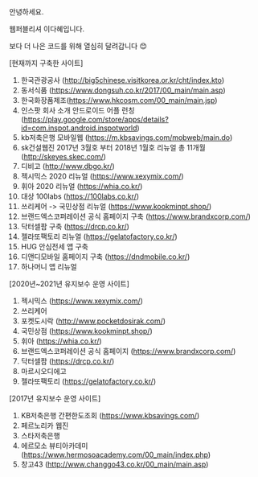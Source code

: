 안녕하세요.

웹퍼블리셔 이다혜입니다.

보다 더 나은 코드를 위해 열심히 달려갑니다 😊


[현재까지 구축한 사이트]
1. 한국관광공사 (http://big5chinese.visitkorea.or.kr/cht/index.kto)
2. 동서식품 (https://www.dongsuh.co.kr/2017/00_main/main.asp)
3. 한국화장품제조(https://www.hkcosm.com/00_main/main.jsp)
4. 인스팟 회사 소개 안드로이드 어플 런칭(https://play.google.com/store/apps/details?id=com.inspot.android.inspotworld)
5. kb저축은행 모바일웹 (https://m.kbsavings.com/mobweb/main.do)
6. sk건설웹진 2017년 3월호 부터 2018년 1월호 리뉴얼 총 11개월 (http://skeyes.skec.com/)
7. 디비고 (http://www.dbgo.kr/)
8. 젝시믹스 2020 리뉴얼 (https://www.xexymix.com/)
9. 휘아 2020 리뉴얼 (https://whia.co.kr/)
10. 대상 100labs (https://100labs.co.kr/)
11. 쓰리케어 -> 국민상점 리뉴얼 (https://www.kookminpt.shop/)
12. 브랜드엑스코퍼레이션 공식 홈페이지 구축 (https://www.brandxcorp.com/)
13. 닥터셀팜 구축 (https://drcp.co.kr/)
14. 젤라또팩토리 리뉴얼 (https://gelatofactory.co.kr/)
15. HUG 안심전세 앱 구축
16. 디앤디모바일 홈페이지 구축 (https://dndmobile.co.kr/)
17. 하나머니 앱 리뉴얼


[2020년~2021년 유지보수 운영 사이트]
1. 젝시믹스 (https://www.xexymix.com/)
2. 쓰리케어
3. 포켓도시락 (http://www.pocketdosirak.com/)
4. 국민상점 (https://www.kookminpt.shop/)
5. 휘아 (https://whia.co.kr/)
6. 브랜드엑스코퍼레이션 공식 홈페이지 (https://www.brandxcorp.com/)
7. 닥터셀팜 (https://drcp.co.kr/)
8. 마르시오디에고
9. 젤라또팩토리 (https://gelatofactory.co.kr/)


[2017년 유지보수 운영 사이트]
1. KB저축은행 간편한도조회 (https://www.kbsavings.com/)
2. 페르노리카 웹진
3. 스타저축은행
4. 에르모소 뷰티아카데미 (https://www.hermosoacademy.com/00_main/index.php)
5. 창고43 (http://www.changgo43.co.kr/00_main/main.asp)
